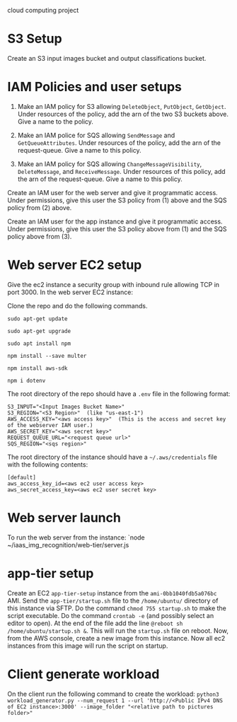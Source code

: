 cloud computing project

# S3 Setup

Create an S3 input images bucket and output classifications bucket.

# IAM Policies and user setups

1. Make an IAM policy for S3 allowing `DeleteObject`, `PutObject`, `GetObject`. Under resources of the policy, add the arn of the two S3 buckets above. Give a name to the policy.

2. Make an IAM police for SQS allowing `SendMessage` and `GetQueueAttributes`. Under resources of the policy, add the arn of the request-queue. Give a name to this policy.

3. Make an IAM policy for SQS allowing `ChangeMessageVisibility`, `DeleteMessage`, and `ReceiveMessage`. Under resources of this policy, add the arn of the request-queue. Give a name to this policy.

Create an IAM user for the web server and give it programmatic access. Under permissions, give this user the S3 policy from (1) above and the SQS policy from (2) above.

Create an IAM user for the app instance and give it programmatic access. Under permissions, give this user the S3 policy above from (1) and the SQS policy above from (3).

# Web server EC2 setup

Give the ec2 instance a security group with inbound rule allowing TCP in port 3000. In the web server EC2 instance:

Clone the repo and do the following commands.
```
sudo apt-get update

sudo apt-get upgrade

sudo apt install npm

npm install --save multer

npm install aws-sdk

npm i dotenv
```

The root directory of the repo should have a `.env` file in the following format:
```
S3_INPUT="<Input Images Bucket Name>"
S3_REGION="<S3 Region>"  (like "us-east-1")
AWS_ACCESS_KEY="<aws access key>"  (This is the access and secret key of the webserver IAM user.)
AWS_SECRET_KEY="<aws secret key>"
REQUEST_QUEUE_URL="<request queue url>"
SQS_REGION="<sqs region>"
```

The root directory of the instance should have a `~/.aws/credentials` file with the following contents:
```
[default]
aws_access_key_id=<aws ec2 user access key>
aws_secret_access_key=<aws ec2 user secret key>
```

# Web server launch
To run the web server from the instance: `node ~/iaas_img_recognition/web-tier/server.js

# app-tier setup
Create an EC2 `app-tier-setup` instance from the `ami-0bb1040fdb5a076bc` AMI. Send the `app-tier/startup.sh` file to the `/home/ubuntu/` directory of this instance via SFTP. Do the command `chmod 755 startup.sh` to make the script executable. Do the command `crontab -e` (and possibly select an editor to open). At the end of the file add the line `@reboot sh /home/ubuntu/startup.sh &`. This will run the `startup.sh` file on reboot. Now, from the AWS console, create a new image from this instance. Now all ec2 instances from this image will run the script on startup.


# Client generate workload
On the client run the following command to create the workload:
`python3 workload_generator.py --num_request 1 --url 'http://<Public IPv4 DNS of EC2 instance>:3000' --image_folder "<relative path to pictures folder>"`
